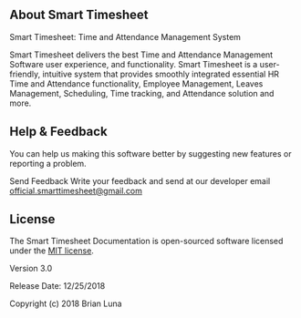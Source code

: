 ## About Smart Timesheet

Smart Timesheet: Time and Attendance Management System

Smart Timesheet delivers the best Time and Attendance Management Software user experience, and functionality. Smart Timesheet is a user-friendly, intuitive system that provides smoothly integrated essential HR Time and Attendance functionality, Employee Management, Leaves Management, Scheduling, Time tracking, and Attendance solution and more.


## Help & Feedback

You can help us making this software better by suggesting new features or reporting a problem.

Send Feedback
Write your feedback and send at our developer email official.smarttimesheet@gmail.com


## License 
The Smart Timesheet Documentation is open-sourced software licensed under the [MIT license](https://opensource.org/licenses/MIT).

Version 3.0

Release Date: 12/25/2018

Copyright (c) 2018 Brian Luna
